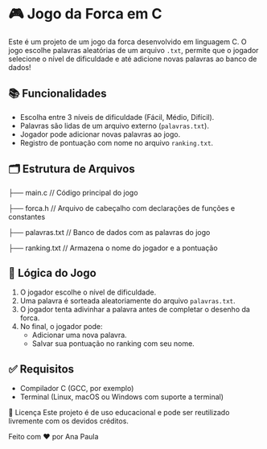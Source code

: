 # 🎮 Jogo da Forca em C

Este é um projeto de um jogo da forca desenvolvido em linguagem C. O jogo escolhe palavras aleatórias de um arquivo `.txt`, permite que o jogador selecione o nível de dificuldade e até adicione novas palavras ao banco de dados!

## 📚 Funcionalidades

- Escolha entre 3 níveis de dificuldade (Fácil, Médio, Difícil).
- Palavras são lidas de um arquivo externo (`palavras.txt`).
- Jogador pode adicionar novas palavras ao jogo.
- Registro de pontuação com nome no arquivo `ranking.txt`.

## 🗂️ Estrutura de Arquivos

├── main.c // Código principal do jogo

├── forca.h // Arquivo de cabeçalho com declarações de funções e constantes

├── palavras.txt // Banco de dados com as palavras do jogo

├── ranking.txt // Armazena o nome do jogador e a pontuação

## 🧠 Lógica do Jogo

1. O jogador escolhe o nível de dificuldade.
2. Uma palavra é sorteada aleatoriamente do arquivo `palavras.txt`.
3. O jogador tenta adivinhar a palavra antes de completar o desenho da forca.
4. No final, o jogador pode:
   - Adicionar uma nova palavra.
   - Salvar sua pontuação no ranking com seu nome.

## ✅ Requisitos

- Compilador C (GCC, por exemplo)
- Terminal (Linux, macOS ou Windows com suporte a terminal)

📝 Licença
Este projeto é de uso educacional e pode ser reutilizado livremente com os devidos créditos.

Feito com ❤️ por Ana Paula
